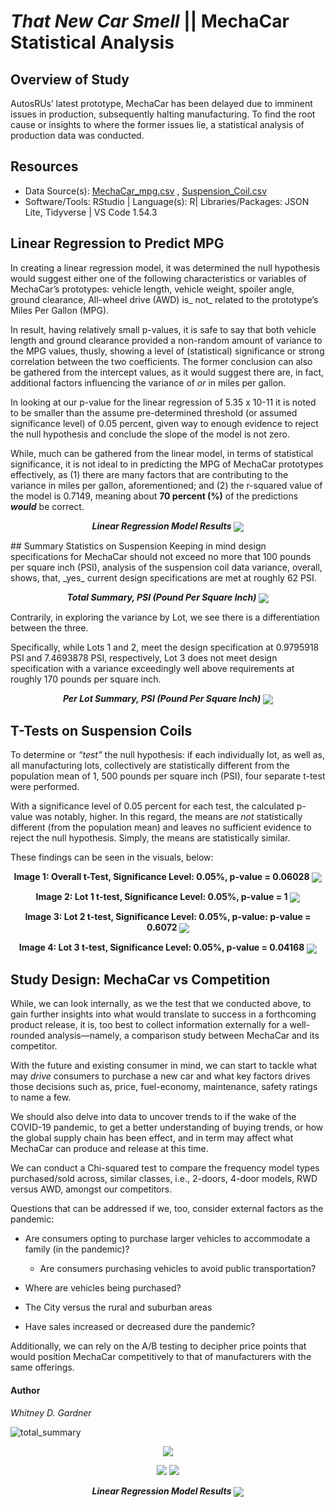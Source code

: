 # _That New Car Smell_ ||  MechaCar Statistical Analysis

## Overview of Study

AutosRUs’ latest prototype, MechaCar has been delayed due to imminent issues in production, subsequently halting manufacturing. 
To find the root cause or insights to where the former issues lie, a statistical analysis of production data was conducted. 

## Resources 

* Data Source(s): [MechaCar_mpg.csv](insertlink) , [Suspension_Coil.csv](insertlink)
* Software/Tools: RStudio | Language(s): R| Libraries/Packages: JSON Lite, Tidyverse | VS Code 1.54.3

## Linear Regression to Predict MPG

In creating a linear regression model, it was determined the null hypothesis would suggest either one of the following characteristics or variables of MechaCar’s prototypes: vehicle length, vehicle weight, spoiler angle, ground clearance, All-wheel drive (AWD) is_ not_ related to the prototype’s Miles Per Gallon (MPG). 

In result, having relatively small p-values, it is safe to say that both vehicle length and ground clearance provided a non-random amount of variance to the MPG values, thusly, showing a level of (statistical) significance or strong correlation between the two coefficients. The former conclusion can also be gathered from the intercept values, as it would suggest there are, in fact, additional factors influencing the variance of _or_ in miles per gallon.

In looking at our p-value for the linear regression of 5.35 x 10-11   it is noted to be smaller than the assume pre-determined threshold (or assumed significance level) of 0.05 percent, given way to enough evidence to reject the null hypothesis and conclude the slope of the model is not zero. 

While, much can be gathered from the linear model, in terms of statistical significance, it is not ideal to in predicting the MPG of MechaCar prototypes effectively, as (1) there are many factors that are contributing to the variance in miles per gallon, aforementioned; and (2) the r-squared value of the model is 0.7149, meaning about **70 percent (%)** of the predictions _**would**_ be correct.
                    
<p align="center">
  <i><b>Linear Regression Model Results</b></i> 
 <img align="center" src="images/summary_p-value_r_squared_value_D1.png">
 </p>
## Summary Statistics on Suspension
Keeping in mind design specifications for MechaCar should not exceed no more that 100 pounds per square inch (PSI), analysis of the suspension coil data variance, overall, shows, that, _yes_ current design specifications are met at roughly 62 PSI. 

<p align="center">
  <i><b>Total Summary, PSI (Pound Per Square Inch)</b></i> 
 <img align="center" src="images/total_summary_PSI.png">
 </p>

  
Contrarily, in exploring the variance by Lot, we see there is a differentiation between the three. 

Specifically, while Lots 1 and 2, meet the design specification at 0.9795918 PSI and 7.4693878 PSI, respectively, Lot 3 does not meet design specification with a variance exceedingly well above requirements at roughly 170 pounds per square inch.


<p align="center">
  <i><b>Per Lot Summary, PSI (Pound Per Square Inch)</b></i> 
 <img align="center" src="images/lot_summaryPSI.png">
 </p>


## T-Tests on Suspension Coils

To determine or _“test”_  the null hypothesis: if each individually lot, as well as, all manufacturing lots, collectively are statistically different from the population mean of 1, 500 pounds per square inch (PSI), four separate t-test were performed. 

With a significance level of 0.05 percent for each test, the calculated p-value was notably, higher. In this regard, the means are _not_ statistically different (from the population mean) and leaves no sufficient evidence to reject the null hypothesis. Simply, the means are statistically similar. 

These findings can be seen in the visuals, below:

<p align="center">
  <b>Image 1: Overall t-Test, Significance Level: 0.05%, p-value = 0.06028</b> 
  <img align="center" src="images/one_sample_t_test.png">
 </p>

 <p align="center">
  <b>Image 2: Lot 1 t-test, Significance Level: 0.05%, p-value = 1</b> 
<img align="center" src="images/Lot_1_t-test.png">
 </p>

 <p align="center">
  <b>Image 3: Lot 2 t-test, Significance Level: 0.05%, p-value: p-value = 0.6072
</b> 
 <img align="center" src="images/Lot_2_t-test.png">
 </p>

 <p align="center">
  <b>Image 4: Lot 3 t-test, Significance Level: 0.05%, p-value = 0.04168</b> 
 <img align="center" src="images/Lot_3_t-test.png">
 </p>
 
## Study Design: MechaCar vs Competition 
While, we can look internally, as we the test that we conducted above, to gain further insights into what would translate to success in a forthcoming product release, it is, too best to collect information externally for a well-rounded analysis—namely, a comparison study between MechaCar and its competitor.

With the future and existing consumer in mind, we can start to tackle what may _drive_ consumers to purchase a new car and what key factors drives those decisions such as, price, fuel-economy, maintenance, safety ratings to name a few. 

We should also delve into data to uncover trends to if the wake of the COVID-19 pandemic, to get a better understanding of buying trends, or how the global supply chain has been effect, and in term may affect what MechaCar can produce and release at this time.  

We can conduct a Chi-squared test to compare the frequency model types purchased/sold across, similar classes, i.e., 2-doors, 4-door models, RWD versus AWD, amongst our competitors. 

Questions that can be addressed if we, too, consider external factors as the pandemic:

 *  Are consumers opting to purchase larger vehicles to accommodate a family (in the pandemic)?
    *   Are consumers purchasing vehicles to avoid public transportation?
* Where are vehicles being purchased?

* The City versus the rural and suburban areas

* Have sales increased or decreased dure the pandemic? 

Additionally, we can rely on the A/B testing to decipher price points that would position MechaCar competitively to that of manufacturers with the same offerings. 

#### Author 

_Whitney D. Gardner_


![total_summary](images/total_summary_PSI.png)
 <p align="center">
  <img src="additionalresources/election_result_unrounded.png" />
</p>

<p align="center">
<img src="resources/june_temps_summary.png"/> <img src="resources/dec_temps_summary.png"/>










 
<p align="center">
  <i><b>Linear Regression Model Results</b></i> 
 <img align="center" src="images/summary_p-value_r_squared_value_D1.png">
 </p>

 
